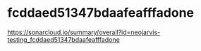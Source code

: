 # fcddaed51347bdaafeafffadone
https://sonarcloud.io/summary/overall?id=neojarvis-testing_fcddaed51347bdaafeafffadone
